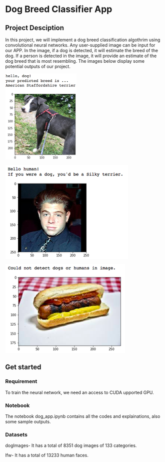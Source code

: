 # Dog Breed Classifier App

## Project Desciption
  In this project, we will implement a dog breed classification algothrim using convolutional neural networks. Any user-supplied image can be input for our APP. In the image, if a dog is detected, it will estimate the breed of the dog. If a person is detected in the image, it will provide an estimate of the dog breed that is most resembling. The images below display some potential outputs of our project.

![image](http://github.com/Rui0304/dog_breed_classification/blob/master/dog_project_final/images/sample_dog_output.png)
  
![image](http://github.com/Rui0304/dog_breed_classification/blob/master/dog_project_final/images/screen_human.png)

![image](http://github.com/Rui0304/dog_breed_classification/blob/master/dog_project_final/images/screen_hotdog.png)

## Get started

### Requirement
To train the neural network, we need an access to CUDA upported GPU.
### Notebook
The notebook dog_app.ipynb contains all the codes and explainations, also some sample outputs.

### Datasets
dogImages- It has a total of 8351 dog images of 133 categories.

lfw- It has a total of 13233 human faces.
